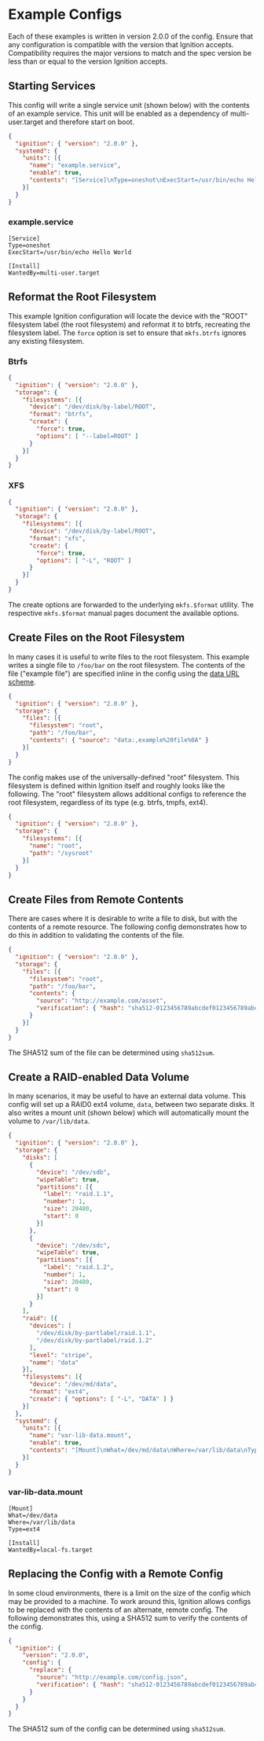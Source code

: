 # Example Configs

Each of these examples is written in version 2.0.0 of the config. Ensure that any configuration is compatible with the version that Ignition accepts. Compatibility requires the major versions to match and the spec version be less than or equal to the version Ignition accepts.

## Starting Services

This config will write a single service unit (shown below) with the contents of an example service. This unit will be enabled as a dependency of multi-user.target and therefore start on boot.

```json
{
  "ignition": { "version": "2.0.0" },
  "systemd": {
    "units": [{
      "name": "example.service",
      "enable": true,
      "contents": "[Service]\nType=oneshot\nExecStart=/usr/bin/echo Hello World\n\n[Install]\nWantedBy=multi-user.target"
    }]
  }
}
```

### example.service

```
[Service]
Type=oneshot
ExecStart=/usr/bin/echo Hello World

[Install]
WantedBy=multi-user.target
```

## Reformat the Root Filesystem

This example Ignition configuration will locate the device with the "ROOT" filesystem label (the root filesystem) and reformat it to btrfs, recreating the filesystem label. The `force` option is set to ensure that `mkfs.btrfs` ignores any existing filesystem.

### Btrfs

```json
{
  "ignition": { "version": "2.0.0" },
  "storage": {
    "filesystems": [{
      "device": "/dev/disk/by-label/ROOT",
      "format": "btrfs",
      "create": {
        "force": true,
        "options": [ "--label=ROOT" ]
      }
    }]
  }
}
```

### XFS

```json
{
  "ignition": { "version": "2.0.0" },
  "storage": {
    "filesystems": [{
      "device": "/dev/disk/by-label/ROOT",
      "format": "xfs",
      "create": {
        "force": true,
        "options": [ "-L", "ROOT" ]
      }
    }]
  }
}
```

The create options are forwarded to the underlying `mkfs.$format` utility. The respective `mkfs.$format` manual pages document the available options.

## Create Files on the Root Filesystem

In many cases it is useful to write files to the root filesystem. This example writes a single file to `/foo/bar` on the root filesystem. The contents of the file ("example file") are specified inline in the config using the [data URL scheme][rfc2397].

```json
{
  "ignition": { "version": "2.0.0" },
  "storage": {
    "files": [{
      "filesystem": "root",
      "path": "/foo/bar",
      "contents": { "source": "data:,example%20file%0A" }
    }]
  }
}
```

The config makes use of the universally-defined "root" filesystem. This filesystem is defined within Ignition itself and roughly looks like the following. The "root" filesystem allows additional configs to reference the root filesystem, regardless of its type (e.g. btrfs, tmpfs, ext4).

```json
{
  "ignition": { "version": "2.0.0" },
  "storage": {
    "filesystems": [{
      "name": "root",
      "path": "/sysroot"
    }]
  }
}
```

## Create Files from Remote Contents

There are cases where it is desirable to write a file to disk, but with the contents of a remote resource. The following config demonstrates how to do this in addition to validating the contents of the file.

```json
{
  "ignition": { "version": "2.0.0" },
  "storage": {
    "files": [{
      "filesystem": "root",
      "path": "/foo/bar",
      "contents": {
        "source": "http://example.com/asset",
        "verification": { "hash": "sha512-0123456789abcdef0123456789abcdef0123456789abcdef0123456789abcdef0123456789abcdef0123456789abcdef0123456789abcdef0123456789abcdef" }
      }
    }]
  }
}
```

The SHA512 sum of the file can be determined using `sha512sum`.

## Create a RAID-enabled Data Volume

In many scenarios, it may be useful to have an external data volume. This config will set up a RAID0 ext4 volume, `data`, between two separate disks. It also writes a mount unit (shown below) which will automatically mount the volume to `/var/lib/data`.

```json
{
  "ignition": { "version": "2.0.0" },
  "storage": {
    "disks": [
      {
        "device": "/dev/sdb",
        "wipeTable": true,
        "partitions": [{
          "label": "raid.1.1",
          "number": 1,
          "size": 20480,
          "start": 0
        }]
      },
      {
        "device": "/dev/sdc",
        "wipeTable": true,
        "partitions": [{
          "label": "raid.1.2",
          "number": 1,
          "size": 20480,
          "start": 0
        }]
      }
    ],
    "raid": [{
      "devices": [
        "/dev/disk/by-partlabel/raid.1.1",
        "/dev/disk/by-partlabel/raid.1.2"
      ],
      "level": "stripe",
      "name": "data"
    }],
    "filesystems": [{
      "device": "/dev/md/data",
      "format": "ext4",
      "create": { "options": [ "-L", "DATA" ] }
    }]
  },
  "systemd": {
    "units": [{
      "name": "var-lib-data.mount",
      "enable": true,
      "contents": "[Mount]\nWhat=/dev/md/data\nWhere=/var/lib/data\nType=ext4\n\n[Install]\nWantedBy=local-fs.target"
    }]
  }
}
```

### var-lib-data.mount

```
[Mount]
What=/dev/data
Where=/var/lib/data
Type=ext4

[Install]
WantedBy=local-fs.target
```

## Replacing the Config with a Remote Config

In some cloud environments, there is a limit on the size of the config which may be provided to a machine. To work around this, Ignition allows configs to be replaced with the contents of an alternate, remote config. The following demonstrates this, using a SHA512 sum to verify the contents of the config.

```json
{
  "ignition": {
    "version": "2.0.0",
    "config": {
      "replace": {
        "source": "http://example.com/config.json",
        "verification": { "hash": "sha512-0123456789abcdef0123456789abcdef0123456789abcdef0123456789abcdef0123456789abcdef0123456789abcdef0123456789abcdef0123456789abcdef" }
      }
    }
  }
}
```

The SHA512 sum of the config can be determined using `sha512sum`.

[rfc2397]: http://tools.ietf.org/html/rfc2397
